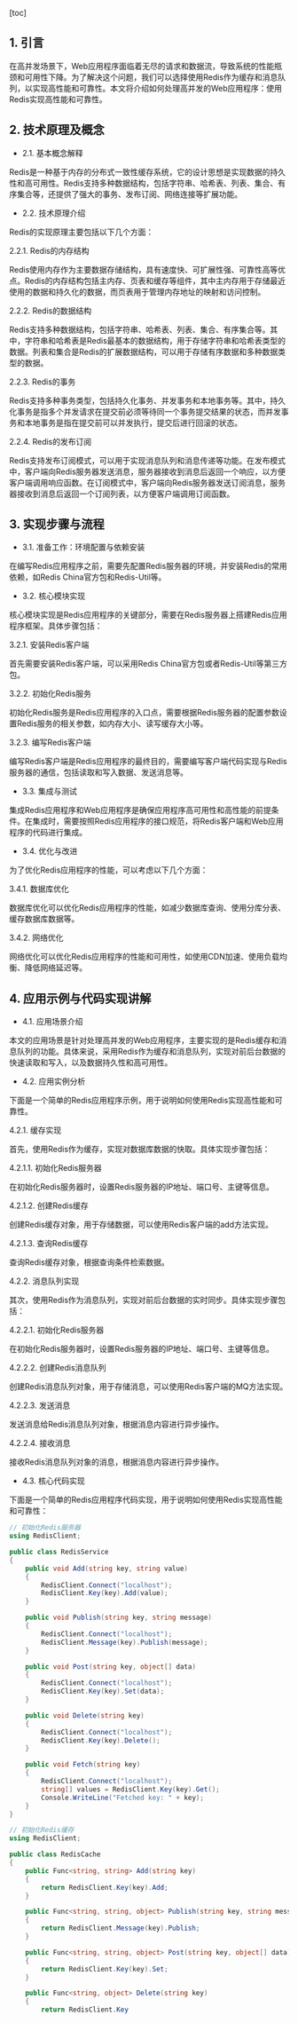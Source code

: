 
[toc]                    
                
                
## 1. 引言

在高并发场景下，Web应用程序面临着无尽的请求和数据流，导致系统的性能瓶颈和可用性下降。为了解决这个问题，我们可以选择使用Redis作为缓存和消息队列，以实现高性能和可靠性。本文将介绍如何处理高并发的Web应用程序：使用Redis实现高性能和可靠性。

## 2. 技术原理及概念

- 2.1. 基本概念解释

Redis是一种基于内存的分布式一致性缓存系统，它的设计思想是实现数据的持久性和高可用性。Redis支持多种数据结构，包括字符串、哈希表、列表、集合、有序集合等，还提供了强大的事务、发布订阅、网络连接等扩展功能。

- 2.2. 技术原理介绍

Redis的实现原理主要包括以下几个方面：

2.2.1. Redis的内存结构

Redis使用内存作为主要数据存储结构，具有速度快、可扩展性强、可靠性高等优点。Redis的内存结构包括主内存、页表和缓存等组件，其中主内存用于存储最近使用的数据和持久化的数据，而页表用于管理内存地址的映射和访问控制。

2.2.2. Redis的数据结构

Redis支持多种数据结构，包括字符串、哈希表、列表、集合、有序集合等。其中，字符串和哈希表是Redis最基本的数据结构，用于存储字符串和哈希表类型的数据。列表和集合是Redis的扩展数据结构，可以用于存储有序数据和多种数据类型的数据。

2.2.3. Redis的事务

Redis支持多种事务类型，包括持久化事务、并发事务和本地事务等。其中，持久化事务是指多个并发请求在提交前必须等待同一个事务提交结果的状态，而并发事务和本地事务是指在提交前可以并发执行，提交后进行回滚的状态。

2.2.4. Redis的发布订阅

Redis支持发布订阅模式，可以用于实现消息队列和消息传递等功能。在发布模式中，客户端向Redis服务器发送消息，服务器接收到消息后返回一个响应，以方便客户端调用响应函数。在订阅模式中，客户端向Redis服务器发送订阅消息，服务器接收到消息后返回一个订阅列表，以方便客户端调用订阅函数。

## 3. 实现步骤与流程

- 3.1. 准备工作：环境配置与依赖安装

在编写Redis应用程序之前，需要先配置Redis服务器的环境，并安装Redis的常用依赖，如Redis China官方包和Redis-Util等。

- 3.2. 核心模块实现

核心模块实现是Redis应用程序的关键部分，需要在Redis服务器上搭建Redis应用程序框架。具体步骤包括：

3.2.1. 安装Redis客户端

首先需要安装Redis客户端，可以采用Redis China官方包或者Redis-Util等第三方包。

3.2.2. 初始化Redis服务

初始化Redis服务是Redis应用程序的入口点，需要根据Redis服务器的配置参数设置Redis服务的相关参数，如内存大小、读写缓存大小等。

3.2.3. 编写Redis客户端

编写Redis客户端是Redis应用程序的最终目的，需要编写客户端代码实现与Redis服务器的通信，包括读取和写入数据、发送消息等。

- 3.3. 集成与测试

集成Redis应用程序和Web应用程序是确保应用程序高可用性和高性能的前提条件。在集成时，需要按照Redis应用程序的接口规范，将Redis客户端和Web应用程序的代码进行集成。

- 3.4. 优化与改进

为了优化Redis应用程序的性能，可以考虑以下几个方面：

3.4.1. 数据库优化

数据库优化可以优化Redis应用程序的性能，如减少数据库查询、使用分库分表、缓存数据库数据等。

3.4.2. 网络优化

网络优化可以优化Redis应用程序的性能和可用性，如使用CDN加速、使用负载均衡、降低网络延迟等。

## 4. 应用示例与代码实现讲解

- 4.1. 应用场景介绍

本文的应用场景是针对处理高并发的Web应用程序，主要实现的是Redis缓存和消息队列的功能。具体来说，采用Redis作为缓存和消息队列，实现对前后台数据的快速读取和写入，以及数据持久性和高可用性。

- 4.2. 应用实例分析

下面是一个简单的Redis应用程序示例，用于说明如何使用Redis实现高性能和可靠性。

4.2.1. 缓存实现

首先，使用Redis作为缓存，实现对数据库数据的快取。具体实现步骤包括：

4.2.1.1. 初始化Redis服务器

在初始化Redis服务器时，设置Redis服务器的IP地址、端口号、主键等信息。

4.2.1.2. 创建Redis缓存

创建Redis缓存对象，用于存储数据，可以使用Redis客户端的add方法实现。

4.2.1.3. 查询Redis缓存

查询Redis缓存对象，根据查询条件检索数据。

4.2.2. 消息队列实现

其次，使用Redis作为消息队列，实现对前后台数据的实时同步。具体实现步骤包括：

4.2.2.1. 初始化Redis服务器

在初始化Redis服务器时，设置Redis服务器的IP地址、端口号、主键等信息。

4.2.2.2. 创建Redis消息队列

创建Redis消息队列对象，用于存储消息，可以使用Redis客户端的MQ方法实现。

4.2.2.3. 发送消息

发送消息给Redis消息队列对象，根据消息内容进行异步操作。

4.2.2.4. 接收消息

接收Redis消息队列对象的消息，根据消息内容进行异步操作。

- 4.3. 核心代码实现

下面是一个简单的Redis应用程序代码实现，用于说明如何使用Redis实现高性能和可靠性：

```csharp
// 初始化Redis服务器
using RedisClient;

public class RedisService
{
    public void Add(string key, string value)
    {
        RedisClient.Connect("localhost");
        RedisClient.Key(key).Add(value);
    }

    public void Publish(string key, string message)
    {
        RedisClient.Connect("localhost");
        RedisClient.Message(key).Publish(message);
    }

    public void Post(string key, object[] data)
    {
        RedisClient.Connect("localhost");
        RedisClient.Key(key).Set(data);
    }

    public void Delete(string key)
    {
        RedisClient.Connect("localhost");
        RedisClient.Key(key).Delete();
    }

    public void Fetch(string key)
    {
        RedisClient.Connect("localhost");
        string[] values = RedisClient.Key(key).Get();
        Console.WriteLine("Fetched key: " + key);
    }
}

// 初始化Redis缓存
using RedisClient;

public class RedisCache
{
    public Func<string, string> Add(string key)
    {
        return RedisClient.Key(key).Add;
    }

    public Func<string, string, object> Publish(string key, string message)
    {
        return RedisClient.Message(key).Publish;
    }

    public Func<string, string, object> Post(string key, object[] data)
    {
        return RedisClient.Key(key).Set;
    }

    public Func<string, object> Delete(string key)
    {
        return RedisClient.Key

